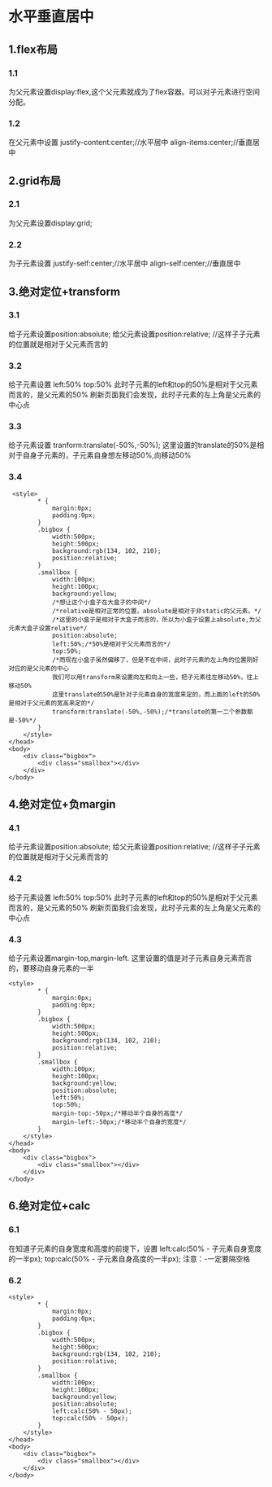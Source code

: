 # 水平垂直居中
## 1.flex布局
### 1.1
为父元素设置display:flex,这个父元素就成为了flex容器。可以对子元素进行空间分配。
### 1.2
在父元素中设置
justify-content:center;//水平居中
align-items:center;//垂直居中
## 2.grid布局
### 2.1
为父元素设置display:grid;
### 2.2
为子元素设置
justify-self:center;//水平居中
align-self:center;//垂直居中
## 3.绝对定位+transform
### 3.1
给子元素设置position:absolute;
给父元素设置position:relative;
//这样子子元素的位置就是相对于父元素而言的
### 3.2
给子元素设置
left:50%
top:50%
此时子元素的left和top的50%是相对于父元素而言的，是父元素的50%
刷新页面我们会发现，此时子元素的左上角是父元素的中心点
### 3.3
给子元素设置
tranform:translate(-50%,-50%);
这里设置的translate的50%是相对于自身子元素的，子元素自身想左移动50%,向移动50%
### 3.4
```
 <style>
        * {
            margin:0px;
            padding:0px;
        }
        .bigbox {
            width:500px;
            height:500px;
            background:rgb(134, 102, 210);
            position:relative;
        }
        .smallbox {
            width:100px;
            height:100px;
            background:yellow;
            /*想让这个小盒子在大盒子的中间*/
            /*relative是相对正常的位置，absolute是相对于非static的父元素。*/
            /*这里的小盒子是相对于大盒子而言的，所以为小盒子设置上absolute,为父元素大盒子设置relative*/
            position:absolute;
            left:50%;/*50%是相对于父元素而言的*/
            top:50%;
            /*而现在小盒子虽然偏移了，但是不在中间，此时子元素的左上角的位置刚好对应的是父元素的中心
            我们可以用transform来设置向左和向上一些，把子元素往左移动50%，往上移动50%
            这里translate的50%是针对子元素自身的宽度来定的，而上面的left的50%是相对于父元素的宽高来定的*/
            transform:translate(-50%,-50%);/*translate的第一二个参数都是-50%*/
        }
    </style>
</head>
<body>
    <div class="bigbox">
        <div class="smallbox"></div>
    </div>
</body>
```
## 4.绝对定位+负margin
### 4.1
给子元素设置position:absolute;
给父元素设置position:relative;
//这样子子元素的位置就是相对于父元素而言的
### 4.2
给子元素设置
left:50%
top:50%
此时子元素的left和top的50%是相对于父元素而言的，是父元素的50%
刷新页面我们会发现，此时子元素的左上角是父元素的中心点
### 4.3
给子元素设置margin-top,margin-left.
这里设置的值是对子元素自身元素而言的，要移动自身元素的一半
```
<style>
        * {
            margin:0px;
            padding:0px;
        }
        .bigbox {
            width:500px;
            height:500px;
            background:rgb(134, 102, 210);
            position:relative;
        }
        .smallbox {
            width:100px;
            height:100px;
            background:yellow;
            position:absolute;
            left:50%;
            top:50%;
            margin-top:-50px;/*移动半个自身的高度*/
            margin-left:-50px;/*移动半个自身的宽度*/
        }
    </style>
</head>
<body>
    <div class="bigbox">
        <div class="smallbox"></div>
    </div>
</body>
```
## 6.绝对定位+calc
### 6.1
在知道子元素的自身宽度和高度的前提下，设置
left:calc(50% - 子元素自身宽度的一半px);
top:calc(50% - 子元素自身高度的一半px);
注意：-一定要隔空格
### 6.2
```
<style>
        * {
            margin:0px;
            padding:0px;
        }
        .bigbox {
            width:500px;
            height:500px;
            background:rgb(134, 102, 210);
            position:relative;
        }
        .smallbox {
            width:100px;
            height:100px;
            background:yellow;
            position:absolute;
            left:calc(50% - 50px);
            top:calc(50% - 50px);
        }
    </style>
</head>
<body>
    <div class="bigbox">
        <div class="smallbox"></div>
    </div>
</body>
```